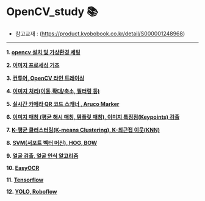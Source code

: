 # OpenCV_study 📚

- 참고교재 : (https://product.kyobobook.co.kr/detail/S000001248968)

---

**1. [opencv 설치 및 가상환경 세팅](https://github.com/hoyeondev/TIL/blob/main/OpenCV/study/250728.md)**

**2. [이미지 프로세싱 기초](https://github.com/hoyeondev/opencv_02)**

**3. [컨투어, OpenCV 라인 트레이싱](https://github.com/hoyeondev/opencv_tutorial/tree/main/opencv_03)**

**4. [이미지 처리(이동,확대/축소, 필터링 등)](https://github.com/hoyeondev/opencv_tutorial/tree/main/opencv_04)**

**5. [실시간 카메라 QR 코드 스캐너 , Aruco Marker](https://github.com/hoyeondev/opencv_tutorial/tree/main/opencv_05)**

**6. [이미지 매칭 (평균 해시 매칭, 템플릿 매칭), 이미지 특징점(Keypoints) 검출](https://github.com/hoyeondev/opencv_tutorial/tree/main/opencv_06)**

**7. [K-평균 클러스터링(K-means Clustering), K-최근접 이웃(KNN)](https://github.com/hoyeondev/opencv_tutorial/tree/main/opencv_07)**

**8. [SVM(서포트 벡터 머신), HOG, BOW](https://github.com/hoyeondev/opencv_tutorial/tree/main/opencv_08)**

**9. [얼굴 검출, 얼굴 인식 알고리즘](https://github.com/hoyeondev/opencv_tutorial/tree/main/opencv_09)**

**10. [EasyOCR](https://github.com/hoyeondev/opencv_tutorial/tree/main/opencv_10)**

**11. [Tensorflow](https://github.com/hoyeondev/opencv_tutorial/tree/main/opencv_11)**

**12. [YOLO, Roboflow](https://github.com/hoyeondev/opencv_tutorial/tree/main/opencv_12)**
